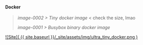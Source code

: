 #### Docker
>
> _image-0002 > Tiny docker image_ < check the size, lmao
>
> _image-0001 > Busybox binary docker image_
>

[![Site]( {{ site.baseurl }}/_site/assets/img/ultra_tiny_docker.png )](https://wryyyyyyyy.github.com/docker)

